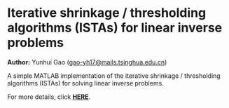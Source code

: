 # Iterative shrinkage / thresholding algorithms (ISTAs) for linear inverse problems

**Author:** Yunhui Gao (gao-yh17@mails.tsinghua.edu.cn)

A simple MATLAB implementation of the iterative shrinkage / thresholding algorithms (ISTAs) for solving linear inverse problems.

For more details, click [**HERE**](https://htmlpreview.github.io/?https://github.com/Yunhui-Gao/ISTA/blob/main/docs/README.html).
